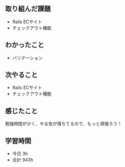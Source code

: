 ## 取り組んだ課題
- Rails ECサイト
- チェックアウト機能

## わかったこと
- バリデーション

## 次やること
- Rails ECサイト
- チェックアウト機能

## 感じたこと
勉強時間が少く、やる気が落ちてるので、もっと頑張ろう！

## 学習時間
- 今日 3h
- 合計 943h
